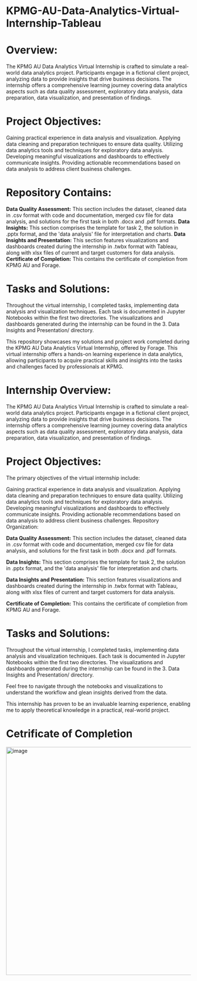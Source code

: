 # **KPMG-AU-Data-Analytics-Virtual-Internship-Tableau**

# **Overview:**
The KPMG AU Data Analytics Virtual Internship is crafted to simulate a real-world data analytics project. Participants engage in a fictional client project, analyzing data to provide insights that drive business decisions. The internship offers a comprehensive learning journey covering data analytics aspects such as data quality assessment, exploratory data analysis, data preparation, data visualization, and presentation of findings.

# **Project Objectives:**

Gaining practical experience in data analysis and visualization.
Applying data cleaning and preparation techniques to ensure data quality.
Utilizing data analytics tools and techniques for exploratory data analysis.
Developing meaningful visualizations and dashboards to effectively communicate insights.
Providing actionable recommendations based on data analysis to address client business challenges.

# **Repository Contains:**

**Data Quality Assessment:** This section includes the dataset, cleaned data in .csv format with code and documentation, merged csv file for data analysis, and solutions for the first task in both .docx and .pdf formats. 
**Data Insights:** This section comprises the template for task 2, the solution in .pptx format, and the 'data analysis' file for interpretation and charts. 
**Data Insights and Presentation:** This section features visualizations and dashboards created during the internship in .twbx format with Tableau, along with xlsx files of current and target customers for data analysis. 
**Certificate of Completion:** This contains the certificate of completion from KPMG AU and Forage.

# **Tasks and Solutions:**

Throughout the virtual internship, I completed tasks, implementing data analysis and visualization techniques. Each task is documented in Jupyter Notebooks within the first two directories. The visualizations and dashboards generated during the internship can be found in the 3. Data Insights and Presentation/ directory.

This repository showcases my solutions and project work completed during the KPMG AU Data Analytics Virtual Internship, offered by Forage. This virtual internship offers a hands-on learning experience in data analytics, allowing participants to acquire practical skills and insights into the tasks and challenges faced by professionals at KPMG.

# **Internship Overview:**
The KPMG AU Data Analytics Virtual Internship is crafted to simulate a real-world data analytics project. Participants engage in a fictional client project, analyzing data to provide insights that drive business decisions. The internship offers a comprehensive learning journey covering data analytics aspects such as data quality assessment, exploratory data analysis, data preparation, data visualization, and presentation of findings.

# **Project Objectives:**

The primary objectives of the virtual internship include:

Gaining practical experience in data analysis and visualization.
Applying data cleaning and preparation techniques to ensure data quality.
Utilizing data analytics tools and techniques for exploratory data analysis.
Developing meaningful visualizations and dashboards to effectively communicate insights.
Providing actionable recommendations based on data analysis to address client business challenges.
Repository Organization:

**Data Quality Assessment:** This section includes the dataset, cleaned data in .csv format with code and documentation, merged csv file for data analysis, and solutions for the first task in both .docx and .pdf formats.

**Data Insights:** This section comprises the template for task 2, the solution in .pptx format, and the 'data analysis' file for interpretation and charts.

**Data Insights and Presentation:** This section features visualizations and dashboards created during the internship in .twbx format with Tableau, along with xlsx files of current and target customers for data analysis.

**Certificate of Completion:** This contains the certificate of completion from KPMG AU and Forage.

# **Tasks and Solutions:**
Throughout the virtual internship, I completed tasks, implementing data analysis and visualization techniques. Each task is documented in Jupyter Notebooks within the first two directories. The visualizations and dashboards generated during the internship can be found in the 3. Data Insights and Presentation/ directory.

Feel free to navigate through the notebooks and visualizations to understand the workflow and glean insights derived from the data.

This internship has proven to be an invaluable learning experience, enabling me to apply theoretical knowledge in a practical, real-world project.

# **Cetrificate of Completion**
<img width="621" alt="image" src="https://github.com/ukala19/KPMG-AU-Data-Analytics-Virtual-Internship-Tableau/assets/123114008/2b19106d-ffa2-4c2b-b1a9-1a5477cfab03">



